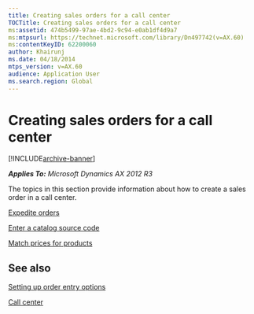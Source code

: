 ```yaml
---
title: Creating sales orders for a call center
TOCTitle: Creating sales orders for a call center
ms:assetid: 474b5499-97ae-4bd2-9c94-e0ab1df4d9a7
ms:mtpsurl: https://technet.microsoft.com/library/Dn497742(v=AX.60)
ms:contentKeyID: 62200060
author: Khairunj
ms.date: 04/18/2014
mtps_version: v=AX.60
audience: Application User
ms.search.region: Global
---
```


# Creating sales orders for a call center 


[!INCLUDE[archive-banner](includes/archive-banner.md)]


_**Applies To:** Microsoft Dynamics AX 2012 R3_

The topics in this section provide information about how to create a sales order in a call center.

[Expedite orders](expedite-orders.md)

[Enter a catalog source code](enter-a-catalog-source-code.md)

[Match prices for products](match-prices-for-products.md)

## See also

[Setting up order entry options](setting-up-order-entry-options.md)

[Call center](call-center.md)

  


